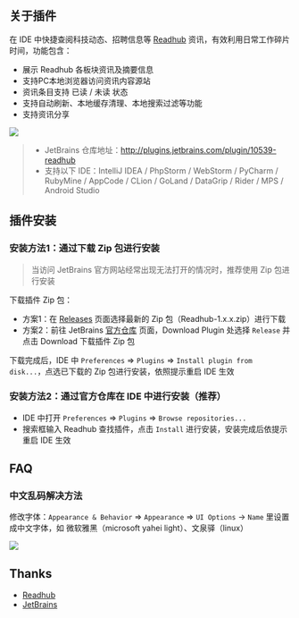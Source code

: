 ##

## 关于插件

在 IDE 中快捷查阅科技动态、招聘信息等 [Readhub](https://readhub.me) 资讯，有效利用日常工作碎片时间，功能包含：

- 展示 Readhub 各板块资讯及摘要信息
- 支持PC本地浏览器访问资讯内容源站
- 资讯条目支持 已读 / 未读 状态
- 支持自动刷新、本地缓存清理、本地搜索过滤等功能
- 支持资讯分享

![](/docs/Readhub.gif)

> - JetBrains 仓库地址：<http://plugins.jetbrains.com/plugin/10539-readhub>
> - 支持以下 IDE：IntelliJ IDEA / PhpStorm / WebStorm / PyCharm / RubyMine / AppCode / CLion / GoLand / DataGrip / Rider / MPS / Android Studio

## 插件安装

### 安装方法1：通过下载 Zip 包进行安装

> 当访问 JetBrains 官方网站经常出现无法打开的情况时，推荐使用 Zip 包进行安装

下载插件 Zip 包：

- 方案1：在 [Releases](https://github.com/roger-yh99/Readhub/releases) 页面选择最新的 Zip 包（Readhub-1.x.x.zip）进行下载
- 方案2：前往 JetBrains [官方仓库](http://plugins.jetbrains.com/plugin/10539-readhub) 页面，Download Plugin 处选择 `Release` 并点击 Download 下载插件 Zip 包

下载完成后，IDE 中 `Preferences` => `Plugins` => `Install plugin from disk...`，点选已下载的 Zip 包进行安装，依照提示重启 IDE 生效

### 安装方法2：通过官方仓库在 IDE 中进行安装（推荐）

- IDE 中打开 `Preferences` => `Plugins` => `Browse repositories...`
- 搜索框输入 Readhub 查找插件，点击 `Install` 进行安装，安装完成后依提示重启 IDE 生效

## FAQ

### 中文乱码解决方法

修改字体：`Appearance & Behavior` => `Appearance` => `UI Options` -> `Name` 里设置成中文字体，如 微软雅黑（microsoft yahei light）、文泉驿（linux）

![](https://gw.alicdn.com/tfscom/TB14wTmm3oQMeJjy0FoXXcShVXa.png)

## Thanks

- [Readhub](https://readhub.me)
- [JetBrains](http://plugins.jetbrains.com/)